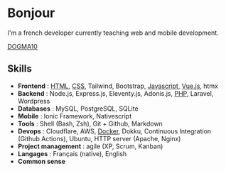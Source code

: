 # Bonjour

I'm a french developer currently teaching web and mobile development.

[DOGMA10](https://dogma10.com)

## Skills

* **Frontend** : [HTML](https://github.com/cba85?tab=repositories&language=html), [CSS](https://github.com/cba85?tab=repositories&language=css), Tailwind, Bootstrap, [Javascript](https://github.com/cba85?tab=repositories&language=javascript), [Vue.js](https://github.com/cba85?tab=repositories&language=vue), htmx
* **Backend** : Node.js, Express.js, Eleventy.js, Adonis.js, [PHP](https://github.com/cba85?tab=repositories&language=php), Laravel, Wordpress
* **Databases** : MySQL, PostgreSQL, SQLite
* **Mobile** : Ionic Framework, Nativescript
* **Tools** : Shell (Bash, Zsh), Git + Github, Markdown
* **Devops** : Cloudflare, AWS, [Docker](https://github.com/cba85?tab=repositories&language=dockerfile), Dokku, Continuous Integration (Github Actions), Ubuntu, HTTP server (Apache, Nginx)
* **Project management** : agile (XP, Scrum, Kanban)
* **Langages** : Français (native), English
* **Common sense**
